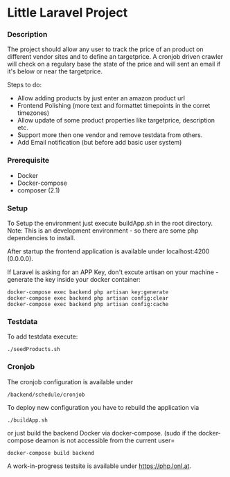 <h1>Little Laravel Project</h1>

<h3>Description</h3>

The project should allow any user to track the price of an product on different vendor sites and to define an targetprice.
A cronjob driven crawler will check on a regulary base the state of the price and will sent an email if it's below or near the targetprice.

Steps to do:
- Allow adding products by just enter an amazon product url
- Frontend Polishing (more text and formattet timepoints in the corret timezones)
- Allow update of some product properties like targetprice, description etc.
- Support more then one vendor and remove testdata from others. 
- Add Email notification (but before add basic user system)

<h3>Prerequisite</h3>

- Docker
- Docker-compose
- composer (2.1)

<h3>Setup</h3>

To Setup the environment just execute buildApp.sh in the root directory. 
Note: This is an development environment - so there are some php dependencies to install.

After startup the frontend application is available under localhost:4200 (0.0.0.0).

If Laravel is asking for an APP Key, don't excute artisan on your machine - generate the key inside your docker container:
```
docker-compose exec backend php artisan key:generate
docker-compose exec backend php artisan config:clear
docker-compose exec backend php artisan config:cache
```

<h3> Testdata </h3>

To add testdata execute:
```
./seedProducts.sh
```
<h3> Cronjob </h3>

The cronjob configuration is available under
```
/backend/schedule/cronjob
```
To deploy new configuration you have to rebuild the application via
```
./buildApp.sh
```
or just build the backend Docker via docker-compose. (sudo if the docker-compose deamon is not accessible from the current user=
```
docker-compose build backend
```

A work-in-progress testsite is available under https://php.lonl.at. 
